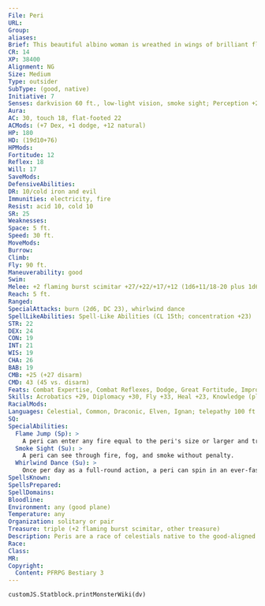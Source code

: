 ```yaml
---
File: Peri
URL: 
Group: 
aliases: 
Brief: This beautiful albino woman is wreathed in wings of brilliant flame.
CR: 14
XP: 38400
Alignment: NG
Size: Medium
Type: outsider
SubType: (good, native)
Initiative: 7
Senses: darkvision 60 ft., low-light vision, smoke sight; Perception +26
Aura: 
AC: 30, touch 18, flat-footed 22
ACMods: (+7 Dex, +1 dodge, +12 natural)
HP: 180
HD: (19d10+76)
HPMods: 
Fortitude: 12
Reflex: 18
Will: 17
SaveMods: 
DefensiveAbilities: 
DR: 10/cold iron and evil
Immunities: electricity, fire
Resist: acid 10, cold 10
SR: 25
Weaknesses: 
Space: 5 ft.
Speed: 30 ft.
MoveMods: 
Burrow: 
Climb: 
Fly: 90 ft.
Maneuverability: good
Swim: 
Melee: +2 flaming burst scimitar +27/+22/+17/+12 (1d6+11/18-20 plus 1d6 fire), 2 wings +20 (1d6+3 plus burn)
Reach: 5 ft.
Ranged: 
SpecialAttacks: burn (2d6, DC 23), whirlwind dance
SpellLikeAbilities: Spell-Like Abilities (CL 15th; concentration +23)  Constant-fire shield (warm shield)  At Will-aid, flame jump, pyrotechnics (DC 20), scorching ray  3/day-fireball (DC 21), flame strike (DC 23), wall of fire
STR: 22
DEX: 24
CON: 19
INT: 21
WIS: 19
CHA: 26
BAB: 19
CMB: +25 (+27 disarm)
CMD: 43 (45 vs. disarm)
Feats: Combat Expertise, Combat Reflexes, Dodge, Great Fortitude, Improved Disarm, Iron Will, Mobility, Power Attack, Spring Attack, Whirlwind Attack
Skills: Acrobatics +29, Diplomacy +30, Fly +33, Heal +23, Knowledge (planes) +27, Knowledge (religion) +24, Perception +26, Perform (any one) +30, Sense Motive +26, Spellcraft +27, Stealth +29
RacialMods: 
Languages: Celestial, Common, Draconic, Elven, Ignan; telepathy 100 ft.
SQ: 
SpecialAbilities:
  Flame Jump (Sp): >
    A peri can enter any fire equal to the peri's size or larger and travel any distance to another fire in a single round, regardless of the distance between the two. This ability otherwise functions as greater teleport (caster level 14th), but the peri can transport only itself and up to 50 pounds of objects.
  Smoke Sight (Su): >
    A peri can see through fire, fog, and smoke without penalty.
  Whirlwind Dance (Su): >
    Once per day as a full-round action, a peri can spin in an ever-faster, whirling dance, transforming  itself into a spinning vortex of flame 10 to 40 feet high for up to 9 rounds. This ability functions as the whirlwind ability (DC 26 Reflex save), but any creature that comes in contact with the whirlwind or is caught inside it takes 2d6+6 points of fire damage and is subject to the peri's burn special attack. The save DC is Dexterity-based.
SpellsKnown: 
SpellsPrepared: 
SpellDomains: 
Bloodline: 
Environment: any (good plane)
Temperature: any
Organization: solitary or pair
Treasure: triple (+2 flaming burst scimitar, other treasure)
Description: Peris are a race of celestials native to the good-aligned Outer Planes, but they are also often found in the company of mortals on the Material Plane. Believed to be the descendants of fallen angels, peris do penance for their ancestors' sins before they can earn a place in paradise. As a result, peris work tirelessly to aid and support good heroes of the mortal realms in a never-ending battle against evil.  Peris hate the evil fiends known as divs, who constantly seek to ruin the good works of mortals. Peris often work to repair damage wrought by the destructive divs. For their part, the divs take great pleasure in tormenting and persecuting peris, locking the fiery-winged celestials in cages of cold iron and endlessly torturing them.
Race: 
Class: 
MR: 
Copyright:
  Content: PFRPG Bestiary 3
---
```

```dataviewjs
customJS.Statblock.printMonsterWiki(dv)
```
